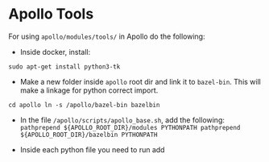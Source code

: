 # Apollo Tools

For using `apollo/modules/tools/` in Apollo do the following:

* Inside docker, install: 

`sudo apt-get install python3-tk`

* Make a new folder inside `apollo` root dir and link it to `bazel-bin`. This will make a linkage for python correct import.

`cd apollo
ln -s /apollo/bazel-bin bazelbin` 

* In the  file `/apollo/scripts/apollo_base.sh`, add the following:
` pathprepend ${APOLLO_ROOT_DIR}/modules PYTHONPATH
  pathprepend ${APOLLO_ROOT_DIR}/bazelbin PYTHONPATH`

* Inside each python file you need to run add
